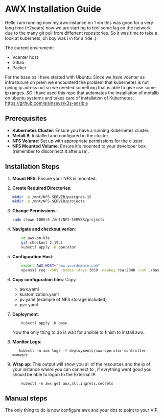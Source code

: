 # AWX Installation Guide

Hello i am running now my awx instance on 1 vm this was good for a very long time (+2years) now we are starting to feel some lag on the network due to the many git pull from differtent repositories.
So it was time to take a look at kubernets, oh boy was i in for a ride :) 

The current enviroment:
- Vcenter host
- Gitlab
- Packer

For the base os i have started with Ubuntu.
Since we have vcenter as infrasturure on prem we encounterd the problem that kubernetes is not giving ip adress out so we needed something that is able to give use some ip ranges.
SO i have used this repo that automates the installation of metallb on ubuntu systems and takes care of installation of Kubernetes: https://github.com/alainseys/k3s-ansible

## Prerequisites

- **Kubernetes Cluster**: Ensure you have a running Kubernetes cluster.
- **MetalLB**: Installed and configured in the cluster.
- **NFS Volume**: Set up with appropriate permissions for the cluster.
- **NFS Mounted Volume**: Ensure it's mounted to your developer box (remember to disconnect it after use).

## Installation Steps

1. **Mount NFS**: Ensure your NFS is mounted.
  
2. **Create Required Directories**:
   ```bash
   mkdir -p /mnt/NFS-SERVER/postgres-15
   mkdir -p /mnt/NFS-SERVER/projects
   ```
3. **Change Permissions**:
    ```bash
    sudo chown 1000:0 /mnt/NFS-SERVER/projects
    ```
4. **Navigate and checkout verion**:
    ```bash
        cd awx-on-k3s
        git checkout 2.19.1
        kubectl apply -k operator
    ```
5. **Configuration Host**:
    ```bash
        export AWX_HOST="awx.yourdomain.com"
        openssl req -x509 -nodes -days 3650 -newkey rsa:2048 -out ./base/tls.crt -keyout ./base/tls.key -subj "/CN=${AWX_HOST}/O=${AWX_HOST}" -addext "subjectAltName = DNS:${AWX_HOST}"
    ```
6. **Copy configuration files**:
    Copy 
    - awx.yaml
    - kustomization.yaml
    - pv.yaml (example of NFS storage included)
    - pvc.yaml
7. **Deployment**:
    ```shell
        kubectl apply -k base
    ```
    Now the only thing to do is wait for ansible to finish to install awx.
8. **Monitor Logs**:
    ```shell
       kubectl -n awx logs -f deployments/awx-operator-controller-manager
    ```
9. **Wrap up**:
    This output will show you all of the resources and the ip of your instance where you can connect to , if evrything went good you should be able to logon to the External IP.
    ```shell
        kubectl -n awx get awx,all,ingress,secrets
    ```

## Manual steps
The only thing to do is now configure awx and your dns to point to your VIP.

